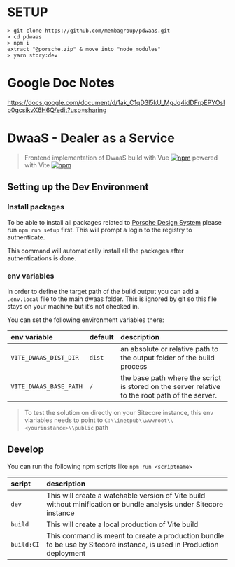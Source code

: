 # SETUP

```
> git clone https://github.com/membagroup/pdwaas.git
> cd pdwaas
> npm i
extract "@porsche.zip" & move into "node_modules"
> yarn story:dev
```

# Google Doc Notes
https://docs.google.com/document/d/1ak_C1qD3l5kU_MgJq4idDFrpEPYOslp0gcsikvX6H6Q/edit?usp=sharing


# DwaaS - Dealer as a Service

> Frontend implementation of DwaaS build with Vue [![npm](https://img.shields.io/npm/v/vue.svg)](https://www.npmjs.com/package/vue) powered with Vite [![npm](https://img.shields.io/npm/v/vite.svg)](https://www.npmjs.com/package/vite)

## Setting up the Dev Environment

### Install packages

To be able to install all packages related to [Porsche Design System](https://designsystem.porsche.com/v2/components/color/usage) please run `npm run setup` first. This will prompt a login to the registry to authenticate.

This command will automatically install all the packages after authentications is done.

### env variables

In order to define the target path of the build output you can add a `.env.local` file to the main dwaas folder. This is ignored by git so this file stays on your machine but it’s not checked in.

You can set the following environment variables there:

| env variable           | default | description                                                                                     |
| :--------------------- | :------ | :---------------------------------------------------------------------------------------------- |
| `VITE_DWAAS_DIST_DIR`  | `dist`  | an absolute or relative path to the output folder of the build process                          |
| `VITE_DWAAS_BASE_PATH` | `/`     | the base path where the script is stored on the server relative to the root path of the server. |

> To test the solution on directly on your Sitecore instance, this env viariables needs to point to `C:\\inetpub\\wwwroot\\<yourinstance>\\public` path

## Develop

You can run the following npm scripts like `npm run <scriptname>`

| script     | description                                                                                                          |
| :--------- | :------------------------------------------------------------------------------------------------------------------- |
| `dev`      | This will create a watchable version of Vite build without minification or bundle analysis under Sitecore instance   |
| `build`    | This will create a local production of Vite build                                                                    |
| `build:CI` | This command is meant to create a production bundle to be use by Sitecore instance, is used in Production deployment |
